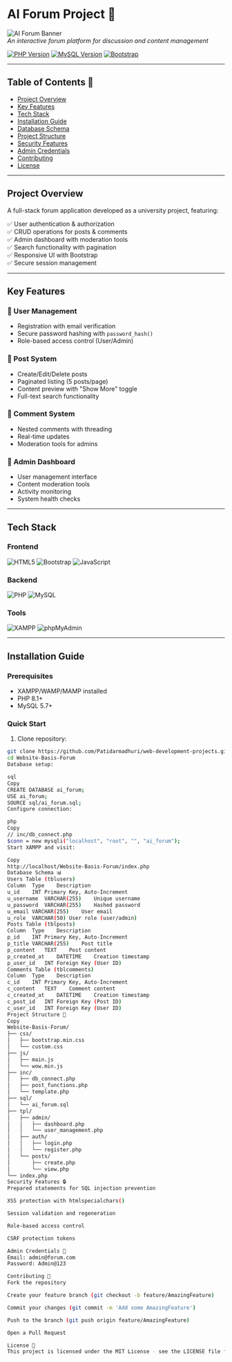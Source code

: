 # AI Forum Project 🚀

![AI Forum Banner](https://via.placeholder.com/1200x400.png?text=AI+Forum+Project+Demo)  
*An interactive forum platform for discussion and content management*

[![PHP Version](https://img.shields.io/badge/PHP-8.1%2B-777BB4?logo=php)](https://php.net/)
[![MySQL Version](https://img.shields.io/badge/MySQL-5.7%2B-4479A1?logo=mysql)](https://mysql.com)
[![Bootstrap](https://img.shields.io/badge/Bootstrap-5.2%2B-7952B3?logo=bootstrap)](https://getbootstrap.com)

---

## Table of Contents 📑
- [Project Overview](#project-overview)
- [Key Features](#key-features)
- [Tech Stack](#tech-stack)
- [Installation Guide](#installation-guide)
- [Database Schema](#database-schema-)
- [Project Structure](#project-structure-)
- [Security Features](#security-features-)
- [Admin Credentials](#admin-credentials-)
- [Contributing](#contributing-)
- [License](#license-)

---

## Project Overview

A full-stack forum application developed as a university project, featuring:

✅ User authentication & authorization  
✅ CRUD operations for posts & comments  
✅ Admin dashboard with moderation tools  
✅ Search functionality with pagination  
✅ Responsive UI with Bootstrap  
✅ Secure session management

---

## Key Features

### 👤 User Management
- Registration with email verification
- Secure password hashing with `password_hash()`
- Role-based access control (User/Admin)

### 📝 Post System
- Create/Edit/Delete posts
- Paginated listing (5 posts/page)
- Content preview with "Show More" toggle
- Full-text search functionality

### 💬 Comment System
- Nested comments with threading
- Real-time updates
- Moderation tools for admins

### 🔐 Admin Dashboard
- User management interface
- Content moderation tools
- Activity monitoring
- System health checks

---

## Tech Stack

### Frontend
![HTML5](https://img.shields.io/badge/HTML5-E34F26?logo=html5&logoColor=white)
![Bootstrap](https://img.shields.io/badge/Bootstrap-7952B3?logo=bootstrap&logoColor=white)
![JavaScript](https://img.shields.io/badge/JavaScript-F7DF1E?logo=javascript&logoColor=black)

### Backend
![PHP](https://img.shields.io/badge/PHP-777BB4?logo=php&logoColor=white)
![MySQL](https://img.shields.io/badge/MySQL-4479A1?logo=mysql&logoColor=white)

### Tools
![XAMPP](https://img.shields.io/badge/XAMPP-FB7A24?logo=xampp&logoColor=white)
![phpMyAdmin](https://img.shields.io/badge/phpMyAdmin-6C78AF?logo=phpmyadmin&logoColor=white)

---

## Installation Guide

### Prerequisites
- XAMPP/WAMP/MAMP installed
- PHP 8.1+
- MySQL 5.7+

### Quick Start
1. Clone repository:
```bash
git clone https://github.com/Patidarmadhuri/web-development-projects.git
cd Website-Basis-Forum
Database setup:

sql
Copy
CREATE DATABASE ai_forum;
USE ai_forum;
SOURCE sql/ai_forum.sql;
Configure connection:

php
Copy
// inc/db_connect.php
$conn = new mysqli("localhost", "root", "", "ai_forum");
Start XAMPP and visit:

Copy
http://localhost/Website-Basis-Forum/index.php
Database Schema 📊
Users Table (tblusers)
Column	Type	Description
u_id	INT	Primary Key, Auto-Increment
u_username	VARCHAR(255)	Unique username
u_password	VARCHAR(255)	Hashed password
u_email	VARCHAR(255)	User email
u_role	VARCHAR(50)	User role (user/admin)
Posts Table (tblposts)
Column	Type	Description
p_id	INT	Primary Key, Auto-Increment
p_title	VARCHAR(255)	Post title
p_content	TEXT	Post content
p_created_at	DATETIME	Creation timestamp
p_user_id	INT	Foreign Key (User ID)
Comments Table (tblcomments)
Column	Type	Description
c_id	INT	Primary Key, Auto-Increment
c_content	TEXT	Comment content
c_created_at	DATETIME	Creation timestamp
c_post_id	INT	Foreign Key (Post ID)
c_user_id	INT	Foreign Key (User ID)
Project Structure 📂
Copy
Website-Basis-Forum/
├── css/
│   ├── bootstrap.min.css
│   └── custom.css
├── js/
│   ├── main.js
│   └── wow.min.js
├── inc/
│   ├── db_connect.php
│   ├── post_functions.php
│   └── template.php
├── sql/
│   └── ai_forum.sql
├── tpl/
│   ├── admin/
│   │   ├── dashboard.php
│   │   └── user_management.php
│   ├── auth/
│   │   ├── login.php
│   │   └── register.php
│   └── posts/
│       ├── create.php
│       └── view.php
└── index.php
Security Features 🔒
Prepared statements for SQL injection prevention

XSS protection with htmlspecialchars()

Session validation and regeneration

Role-based access control

CSRF protection tokens

Admin Credentials 🔑
Email: admin@forum.com
Password: Admin@123

Contributing 🤝
Fork the repository

Create your feature branch (git checkout -b feature/AmazingFeature)

Commit your changes (git commit -m 'Add some AmazingFeature')

Push to the branch (git push origin feature/AmazingFeature)

Open a Pull Request

License 📄
This project is licensed under the MIT License - see the LICENSE file for details.
